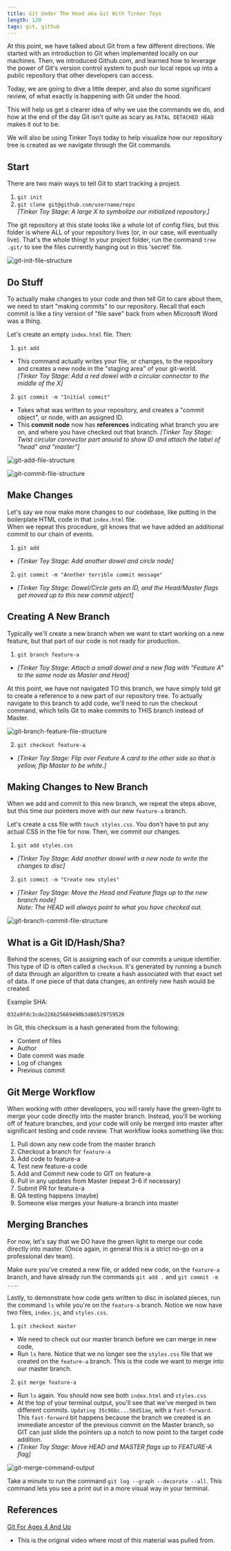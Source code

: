 ```yaml
---
title: Git Under The Hood aka Git With Tinker Toys
length: 120
tags: git, github
---
```


At this point, we have talked about Git from a few different directions. We started with an introduction to Git when implemented locally on our machines. Then, we introduced Github.com, and learned how to leverage the power of Git's version control system to push our local repos up into a public repository that other developers can access.  

Today, we are going to dive a little deeper, and also do some significant review, of what exactly is happening with Git under the hood.

This will help us get a clearer idea of why we use the commands we do, and how at the end of the day Git isn't quite as scary as `FATAL DETACHED HEAD` makes it out to be.  

We will also be using Tinker Toys today to help visualize how our repository tree is created as we navigate through the Git commands.  

## Start
There are two main ways to tell Git to start tracking a project.
1. `git init`  
2. `git clone git@github.com/username/repo`  
*[Tinker Toy Stage: A large X to symbolize our initialized repository.]*  

The git repository at this state looks like a whole lot of config files, but this folder is where ALL of your repository lives (or, in our case, will eventually live). That's the whole thing! In your project folder, run the command `tree .git/` to see the files currently hanging out in this 'secret' file.  

![git-init-file-structure][git-init-file-structure]

## Do Stuff
To actually make changes to your code and then tell Git to care about them, we need to start "making commits" to our repository. Recall that each commit is like a tiny version of "file save" back from when Microsoft Word was a thing.  

Let's create an empty `index.html` file. Then:  

1. `git add`  
  - This command actually writes your file, or changes, to the repository and creates a new node in the "staging area" of your git-world.  
  *[Tinker Toy Stage: Add a red dowel with a circular connector to the middle of the X]*
2. `git commit -m "Initial commit"`  
  - Takes what was written to your repository, and creates a "commit object", or node, with an assigned ID.  
  - This **commit node** now has **references** indicating what branch you are on, and where you have checked out that branch.
  *[Tinker Toy Stage: Twist circular connector part around to show ID and attach the label of "head" and "master"]*  

![git-add-file-structure][git-add-file-structure]  

![git-commit-file-structure][git-commit-file-structure]


## Make Changes
Let's say we now make more changes to our codebase, like putting in the boilerplate HTML code in that `index.html` file.  
When we repeat this procedure, git knows that we have added an additional commit to our chain of events.
1. `git add`  
  - *[Tinker Toy Stage: Add another dowel and circle node]*
2. `git commit -m "Another terrible commit message"`  
  - *[Tinker Toy Stage: Dowel/Circle gets an ID, and the Head/Master flags get moved up to this new commit object]*  


## Creating A New Branch  
Typically we'll create a new branch when we want to start working on a new feature, but that part of our code is not ready for production.

1. `git branch feature-a`  
  - *[Tinker Toy Stage: Attach a small dowel and a new flag with "Feature A" to the same node as Master and Head]*  

At this point, we have not navigated TO this branch, we have simply told git to create a reference to a new part of our repository tree. To actually navigate to this branch to add code, we'll need to run the checkout command, which tells Git to make commits to THIS branch instead of Master.  

![git-branch-feature-file-structure][git-branch-feature-file-structure]

2. `git checkout feature-a`  
  - *[Tinker Toy Stage: Flip over Feature A card to the other side so that is yellow, flip Master to be white.]*  

## Making Changes to New Branch
When we add and commit to this new branch, we repeat the steps above, but this time our pointers move with our new `feature-a` branch.  

Let's create a css file with `touch styles.css`. You don't have to put any actual CSS in the file for now. Then, we commit our changes.  

1. `git add styles.css`  
  - *[Tinker Toy Stage: Add another dowel with a new node to write the changes to disc]*
2. `git commit -m "Create new styles"`  
  - *[Tinker Toy Stage: Move the Head and Feature flags up to the new branch node]*  
*Note: The HEAD will always point to what you have checked out.*  

![git-branch-commit-file-structure][git-branch-commit-file-structure]  

## What is a Git ID/Hash/Sha?  
Behind the scenes, Git is assigning each of our commits a unique identifier. This type of ID is often called a `checksum`. It's generated by running a bunch of data through an algorithm to create a hash associated with that exact set of data. If one piece of that data changes, an entirely new hash would be created.  

Example SHA:  
```shell
032a9fdc3cde226b25669490b3d86529759526
```  

In Git, this checksum is a hash generated from the following:  
  - Content of files
  - Author
  - Date commit was made  
  - Log of changes  
  - Previous commit  

## Git Merge Workflow
When working with other developers, you will rarely have the green-light to merge your code directly into the master branch. Instead, you'll be working off of feature branches, and your code will only be merged into master after significant testing and code review. That workflow looks something like this:  

1. Pull down any new code from the master branch  
2. Checkout a branch for `feature-a`  
3. Add code to feature-a  
4. Test new feature-a code  
5. Add and Commit new code to GIT on feature-a  
6. Pull in any updates from Master (repeat 3-6 if necessary)  
7. Submit PR for feature-a  
8. QA testing happens (maybe)  
9. Someone else merges your feature-a branch into master  

## Merging Branches  
For now, let's say that we DO have the green light to merge our code directly into master. (Once again, in general this is a strict no-go on a professional dev team).  

Make sure you've created a new file, or added new code, on the `feature-a` branch, and have already run the commands `git add .` and `git commit -m ...`.  

Lastly, to demonstrate how code gets written to disc in isolated pieces, run the command `ls` while you're on the `feature-a` branch. Notice we now have two files, `index.js`, and `styles.css`.  

1. `git checkout master`  
  - We need to check out our master branch before we can merge in new code,
  - Run `ls` here. Notice that we no longer see the `styles.css` file that we created on the `feature-a` branch. This is the code we want to merge into our master branch.
2. `git merge feature-a`  
  - Run `ls` again. You should now see both `index.html` and `styles.css`  
  - At the top of your terminal output, you'll see that we've merged in two different commits. `Updating 35c96bc...50d51ae`, with a `fast-forward`. This `fast-forward` bit happens because the branch we created is an immediate ancestor of the previous commit on the Master branch, so GIT can just slide the pointers up a notch to now point to the target code addition.    
  - *[Tinker Toy Stage: Move HEAD and MASTER flags up to FEATURE-A flag]*

![git-merge-command-output][git-merge-command-output]  

Take a minute to run the command `git log --graph --decorate --all`. This command lets you see a print out in a more visual way in your terminal.  



<!-- IMAGE FILE REFERENCES -->
[git-init-file-structure]: /assets/images/lessons/git-tinker-toys/tree-init.png
[git-add-file-structure]: /assets/images/lessons/git-tinker-toys/tree-add.png
[git-commit-file-structure]: /assets/images/lessons/git-tinker-toys/tree-commit.png
[git-branch-commit-file-structure]: /assets/images/lessons/git-tinker-toys/tree-branch-commit.png
[git-branch-feature-file-structure]: /assets/images/lessons/git-tinker-toys/tree-branch-feature.png
[git-merge-command-output]: /assets/images/lessons/git-tinker-toys/merge-command-output.png


## References

[Git For Ages 4 And Up](https://www.youtube.com/watch?v=1ffBJ4sVUb4)  
  - This is the original video where most of this material was pulled from.  
